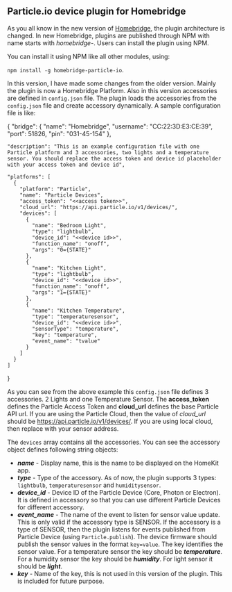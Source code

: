 **Particle.io device plugin for Homebridge**
-------------------------------------

As you all know in the new version of [Homebridge](https://github.com/nfarina/homebridge), the plugin architecture is changed. In new Homebridge, plugins are published through NPM with name starts with *homebridge-*. Users can install the plugin using NPM.

You can install it using NPM like all other modules, using:

`npm install -g homebridge-particle-io`.

In this version, I have made some changes from the older version. Mainly the plugin is now a Homebridge Platform. Also in this version accessories are defined in `config.json` file. The plugin loads the accessories from the `config.json` file and create accessory dynamically. A sample configuration file is like:

  {
    "bridge": {
      "name": "Homebridge",
      "username": "CC:22:3D:E3:CE:39",
      "port": 51826,
      "pin": "031-45-154"
    },

    "description": "This is an example configuration file with one Particle platform and 3 accessories, two lights and a temperature sensor. You should replace the access token and device id placeholder with your access token and device id",

    "platforms": [
      {
        "platform": "Particle",
        "name": "Particle Devices",
        "access_token": "<<access token>>",
        "cloud_url": "https://api.particle.io/v1/devices/",
        "devices": [
          {
            "name": "Bedroom Light",
            "type": "lightbulb",
            "device_id": "<<device id>>",
            "function_name": "onoff",
            "args": "0={STATE}"
          },
          {
            "name": "Kitchen Light",
            "type": "lightbulb",
            "device_id": "<<device id>>",
            "function_name": "onoff",
            "args": "1={STATE}"
          },
          {
            "name": "Kitchen Temperature",
            "type": "temperaturesensor",
            "device_id": "<<device id>>",
            "sensorType": "temperature",
            "key": "temperature",
            "event_name": "tvalue"
          }
        ]
      }
    ]
  }

As you can see from the above example this `config.json` file defines 3 accessories. 2 Lights and one Temperature Sensor. The **access_token** defines the Particle Access Token and **cloud_url** defines the base Particle API url. If you are using the Particle Cloud, then the value of *cloud_url* should be https://api.particle.io/v1/devices/. If you are using local cloud, then replace with your sensor address.

The `devices` array contains all the accessories. You can see the accessory object defines following string objects:

 - ***name*** - Display name, this is the name to be displayed on the HomeKit app.
 - ***type*** - Type of the accessory. As of now, the plugin supports 3 types: `lightbulb`, `temperaturesensor` and `humiditysensor`.
 - ***device_id*** - Device ID of the Particle Device (Core, Photon or Electron). It is defined in accessory so that you can use different Particle Devices for different accessory.
 - ***event_name*** - The name of the event to listen for sensor value update. This is only valid if the accessory type is SENSOR. If the accessory is a type of SENSOR, then the plugin listens for events published from Particle Device (using `Particle.publish`). The device firmware should publish the sensor values in the format `key=value`. The key identifies the sensor value. For a temperature sensor the key should be ***temperature***. For a humidity sensor the key should be ***humidity***. For light sensor it should be ***light***.
 - ***key*** - Name of the key, this is not used in this version of the plugin. This is included for future purpose.
